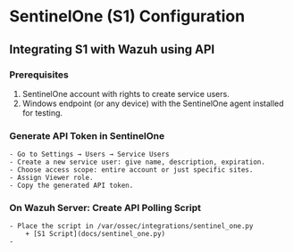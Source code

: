# SentinelOne (S1) Configuration

## Integrating S1 with Wazuh using API
### Prerequisites
1. SentinelOne account with rights to create service users.
2. Windows endpoint (or any device) with the SentinelOne agent installed for testing.

### Generate API Token in SentinelOne
    - Go to Settings → Users → Service Users
    - Create a new service user: give name, description, expiration.
    - Choose access scope: entire account or just specific sites.
    - Assign Viewer role.
    - Copy the generated API token.

### On Wazuh Server: Create API Polling Script
    - Place the script in /var/ossec/integrations/sentinel_one.py
        + [S1 Script](docs/sentinel_one.py)
    - 


